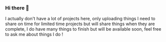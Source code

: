 ### Hi there 👋

<!--
**TanguyDessoly/TanguyDessoly** is a ✨ _special_ ✨ repository because its `README.md` (this file) appears on your GitHub profile.

Here are some ideas to get you started:

- 🔭 I’m currently working on ...
- 🌱 I’m currently learning ...
- 👯 I’m looking to collaborate on ...
- 🤔 I’m looking for help with ...
- 💬 Ask me about ...
- 📫 How to reach me: ...
- 😄 Pronouns: ...
- ⚡ Fun fact: ...
-->

I actually don't have a lot of projects here, only uploading things I need to share on time for limited time projects but will share things when they are complete, I do have many things to finish but will be available soon, feel free to ask me about things I do !
